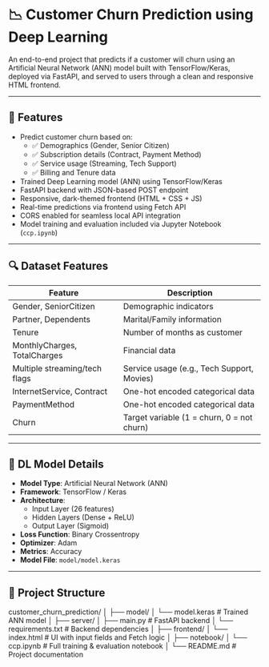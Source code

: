 # 📉 Customer Churn Prediction using Deep Learning

An end-to-end project that predicts if a customer will churn using an Artificial Neural Network (ANN) model built with TensorFlow/Keras, deployed via FastAPI, and served to users through a clean and responsive HTML frontend.

---

## 📌 Features

- Predict customer churn based on:
  - ✅ Demographics (Gender, Senior Citizen)
  - ✅ Subscription details (Contract, Payment Method)
  - ✅ Service usage (Streaming, Tech Support)
  - ✅ Billing and Tenure data
- Trained Deep Learning model (ANN) using TensorFlow/Keras
- FastAPI backend with JSON-based POST endpoint
- Responsive, dark-themed frontend (HTML + CSS + JS)
- Real-time predictions via frontend using Fetch API
- CORS enabled for seamless local API integration
- Model training and evaluation included via Jupyter Notebook (`ccp.ipynb`)

---

## 🔍 Dataset Features

| Feature                        | Description                                  |
|-------------------------------|----------------------------------------------|
| Gender, SeniorCitizen         | Demographic indicators                       |
| Partner, Dependents           | Marital/Family information                   |
| Tenure                        | Number of months as customer                 |
| MonthlyCharges, TotalCharges  | Financial data                               |
| Multiple streaming/tech flags | Service usage (e.g., Tech Support, Movies)   |
| InternetService, Contract     | One-hot encoded categorical data             |
| PaymentMethod                 | One-hot encoded categorical data             |
| Churn                         | Target variable (1 = churn, 0 = not churn)   |

---

## 🤖 DL Model Details

- **Model Type**: Artificial Neural Network (ANN)
- **Framework**: TensorFlow / Keras
- **Architecture**:
  - Input Layer (26 features)
  - Hidden Layers (Dense + ReLU)
  - Output Layer (Sigmoid)
- **Loss Function**: Binary Crossentropy
- **Optimizer**: Adam
- **Metrics**: Accuracy
- **Model File**: `model/model.keras`

---

## 📁 Project Structure

customer_churn_prediction/
│
├── model/
│ └── model.keras # Trained ANN model
│
├── server/
│ ├── main.py # FastAPI backend
│ └── requirements.txt # Backend dependencies
│
├── frontend/
│ └── index.html # UI with input fields and Fetch logic
│
├── notebook/
│ └── ccp.ipynb # Full training & evaluation notebook
│
└── README.md # Project documentation
